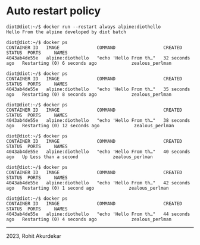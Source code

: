 # Auto restart policy

    diot@diot:~/$ docker run --restart always alpine:diothello 
    Hello From the alpine developed by diot batch
    
    diot@diot:~/$ docker ps 
    CONTAINER ID   IMAGE              COMMAND                  CREATED          STATUS  PORTS     NAMES
    4043ab4de55e   alpine:diothello   "echo 'Hello From th…"   32 seconds ago   Restarting (0) 6 seconds ago             zealous_perlman
    
    diot@diot:~/$ docker ps 
    CONTAINER ID   IMAGE              COMMAND                  CREATED          STATUS  PORTS     NAMES
    4043ab4de55e   alpine:diothello   "echo 'Hello From th…"   35 seconds ago   Restarting (0) 8 seconds ago             zealous_perlman

    diot@diot:~/$ docker ps 
    CONTAINER ID   IMAGE              COMMAND                  CREATED          STATUS  PORTS     NAMES
    4043ab4de55e   alpine:diothello   "echo 'Hello From th…"   38 seconds ago   Restarting (0) 12 seconds ago             zealous_perlman

    diot@diot:~/$ docker ps 
    CONTAINER ID   IMAGE              COMMAND                  CREATED          STATUS  PORTS     NAMES
    4043ab4de55e   alpine:diothello   "echo 'Hello From th…"   40 seconds ago   Up Less than a second             zealous_perlman
    
    diot@diot:~/$ docker ps 
    CONTAINER ID   IMAGE              COMMAND                  CREATED          STATUS  PORTS     NAMES
    4043ab4de55e   alpine:diothello   "echo 'Hello From th…"   42 seconds ago   Restarting (0) 1 second ago             zealous_perlman
    
    diot@diot:~/$ docker ps 
    CONTAINER ID   IMAGE              COMMAND                  CREATED          STATUS  PORTS     NAMES
    4043ab4de55e   alpine:diothello   "echo 'Hello From th…"   44 seconds ago   Restarting (0) 4 seconds ago             zealous_perlman

-------------------------------------------------------------------------------------------------------

2023, Rohit Akurdekar